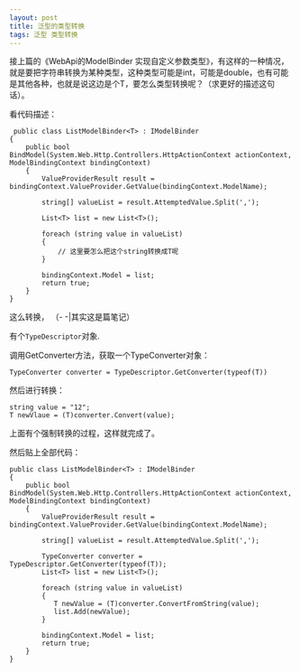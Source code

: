 ```yaml
---
layout: post
title: 泛型的类型转换
tags: 泛型 类型转换
---
```


接上篇的《WebApi的ModelBinder 实现自定义参数类型》，有这样的一种情况，就是要把字符串转换为某种类型，这种类型可能是int，可能是double，也有可能是其他各种，也就是说这边是个T，要怎么类型转换呢？（求更好的描述这句话）。

看代码描述：

	 public class ListModelBinder<T> : IModelBinder
    {
        public bool BindModel(System.Web.Http.Controllers.HttpActionContext actionContext, ModelBindingContext bindingContext)
        {
            ValueProviderResult result = bindingContext.ValueProvider.GetValue(bindingContext.ModelName);

            string[] valueList = result.AttemptedValue.Split(',');

            List<T> list = new List<T>();

            foreach (string value in valueList)
            {
				// 这里要怎么把这个string转换成T呢
            }

            bindingContext.Model = list;
            return true;
        }
    }


这么转换， （- -|其实这是篇笔记）

有个`TypeDescriptor`对象.

调用GetConverter方法，获取一个TypeConverter对象：

	TypeConverter converter = TypeDescriptor.GetConverter(typeof(T))

然后进行转换：

	string value = "12";
	T newVlaue = (T)converter.Convert(value);

上面有个强制转换的过程，这样就完成了。

然后贴上全部代码：

	public class ListModelBinder<T> : IModelBinder
    {
        public bool BindModel(System.Web.Http.Controllers.HttpActionContext actionContext, ModelBindingContext bindingContext)
        {
            ValueProviderResult result = bindingContext.ValueProvider.GetValue(bindingContext.ModelName);

            string[] valueList = result.AttemptedValue.Split(',');

            TypeConverter converter = TypeDescriptor.GetConverter(typeof(T));
            List<T> list = new List<T>();

            foreach (string value in valueList)
            {
               T newValue = (T)converter.ConvertFromString(value);
               list.Add(newValue);
            }

            bindingContext.Model = list;
            return true;
        }
    }
	